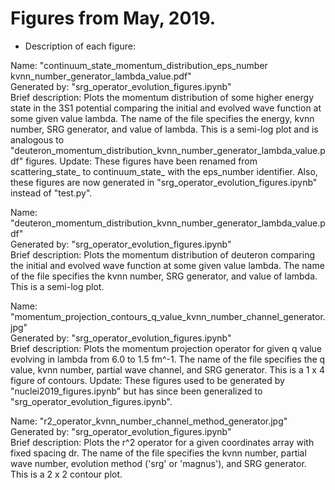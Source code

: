 # Figures from May, 2019.


* Description of each figure:


Name: "continuum_state_momentum_distribution_eps_number kvnn_number_generator_lambda_value.pdf"<br/>
Generated by: "srg_operator_evolution_figures.ipynb"<br/>
Brief description: Plots the momentum distribution of some higher energy state in the 3S1 potential comparing the initial and evolved wave function at some given value lambda. The name of the file specifies the energy, kvnn number, SRG generator, and value of lambda. This is a semi-log plot and is analogous to "deuteron_momentum_distribution_kvnn_number_generator_lambda_value.pdf" figures.
Update: These figures have been renamed from scattering_state_ to continuum_state_ with the eps_number identifier. Also, these figures are now generated in "srg_operator_evolution_figures.ipynb" instead of "test.py".

Name: "deuteron_momentum_distribution_kvnn_number_generator_lambda_value.pdf"<br/>
Generated by: "srg_operator_evolution_figures.ipynb"<br/>
Brief description: Plots the momentum distribution of deuteron comparing the initial and evolved wave function at some given value lambda. The name of the file specifies the kvnn number, SRG generator, and value of lambda. This is a semi-log plot.

Name: "momentum_projection_contours_q_value_kvnn_number_channel_generator.jpg"<br/>
Generated by: "srg_operator_evolution_figures.ipynb"<br/>
Brief description: Plots the momentum projection operator for given q value evolving in lambda from 6.0 to 1.5 fm^-1. The name of the file specifies the q value, kvnn number, partial wave channel, and SRG generator. This is a 1 x 4 figure of contours.
Update: These figures used to be generated by "nuclei2019_figures.ipynb" but has since been generalized to "srg_operator_evolution_figures.ipynb".

Name: "r2_operator_kvnn_number_channel_method_generator.jpg"<br/>
Generated by: "srg_operator_evolution_figures.ipynb"<br/>
Brief description: Plots the r^2 operator for a given coordinates array with fixed spacing dr. The name of the file specifies the kvnn number, partial wave number, evolution method ('srg' or 'magnus'), and SRG generator. This is a 2 x 2 contour plot.
